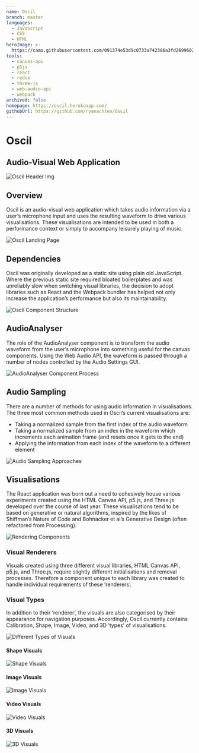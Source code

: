 ```yaml
---
name: Oscil
branch: master
languages:
  - JavaScript
  - CSS
  - HTML
heroImage: >-
  https://camo.githubusercontent.com/091374e53d9c0733a742386a3fd26996027cb2a1ca1ee580fb6f5a0a45074f64/68747470733a2f2f6d69722d73332d63646e2d63662e626568616e63652e6e65742f70726f6a6563745f6d6f64756c65732f66732f66646638396436343031393436332e356164393962386534393430612e6a7067
tools:
  - canvas-api
  - p5js
  - react
  - redux
  - three-js
  - web-audio-api
  - webpack
archived: false
homepage: https://oscil.herokuapp.com/
githubUrl: https://github.com/ryanachten/Oscil
---
```

# Oscil
## Audio-Visual Web Application

![Oscil Header Img](https://mir-s3-cdn-cf.behance.net/project_modules/1400/5e466c64019463.5ada9e2d69c5d.jpg)

## Overview
Oscil is an audio-visual web application which takes audio information via a user’s microphone input and uses the resulting waveform to drive various visualisations. These visualisations are intended to be used in both a performance context or simply to accompany leisurely playing of music.

![Oscil Landing Page](https://mir-s3-cdn-cf.behance.net/project_modules/fs/6ef6c264019463.5ad99b8e47190.jpg)

## Dependencies
Oscil was originally developed as a static site using plain old JavaScript. Where the previous static site required bloated boilerplates and was unreliably slow when switching visual libraries, the decision to adopt libraries such as React and the Webpack bundler has helped not only increase the application’s performance but also its maintainability.

![Oscil Component Structure](https://mir-s3-cdn-cf.behance.net/project_modules/1400/ff9c6664019463.5ad9b47860cae.png)

## AudioAnalyser
The role of the AudioAnalyser component is to transform the audio waveform from the user’s microphone into something useful for the canvas components. Using the Web Audio API, the waveform is passed through a number of nodes controlled by the Audio Settings GUI.

![AudioAnalyser Component Process](https://mir-s3-cdn-cf.behance.net/project_modules/1400/87299564019463.5ad9b4785f522.png)

## Audio Sampling
There are a number of methods for using audio information in visualisations. The three most common methods used in Oscil’s current visualisations are:
* Taking a normalized sample from the first index of the audio waveform
* Taking a normalized sample from an index in the waveform which increments each animation frame (and resets once it gets to the end)
* Applying the information from each index of the waveform to a different element

![Audio Sampling Approaches](https://mir-s3-cdn-cf.behance.net/project_modules/fs/502f8c64019463.5ad9b478600f5.png)

## Visualisations
The React application was born out a need to cohesively house various experiments created using the HTML Canvas API, p5.js, and Three.js developed over the course of last year. These visualisations tend to be based on generative or natural algorithms, inspired by the likes of Shiffman’s Nature of Code and Bohnacker et al’s Generative Design (often refactored from Processing).

![Rendering Components](https://mir-s3-cdn-cf.behance.net/project_modules/fs/4698e264019463.5ad9b47861296.png)

### Visual Renderers
Visuals created using three different visual libraries, HTML Canvas API, p5.js, and Three.js, require slightly different initialisations and removal processes. Therefore a component unique to each library was created to handle individual requirements of these ‘renderers’.

### Visual Types
In addition to their ‘renderer’, the visuals are also categorised by their appearance for navigation purposes. Accordingly, Oscil currently contains Calibration, Shape, Image, Video, and 3D ‘types’ of visualisations.

![Different Types of Visuals](https://mir-s3-cdn-cf.behance.net/project_modules/fs/1d54db64019463.5ada7cb98c586.png)

#### Shape Visuals
![Shape Visuals](https://mir-s3-cdn-cf.behance.net/project_modules/fs/0a282164019463.5ad9a680de0fc.jpg)

#### Image Visuals
![Image Visuals](https://mir-s3-cdn-cf.behance.net/project_modules/fs/12005264019463.5ad99b8e47c21.jpg)

#### Video Visuals
![Video Visuals](https://mir-s3-cdn-cf.behance.net/project_modules/fs/fdf89d64019463.5ad99b8e4940a.jpg)

#### 3D Visuals
![3D Visuals](https://mir-s3-cdn-cf.behance.net/project_modules/fs/d422a964019463.5adab2b98f9bb.jpg)
